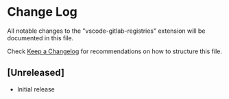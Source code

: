 # Change Log

All notable changes to the "vscode-gitlab-registries" extension will be documented in this file.

Check [Keep a Changelog](http://keepachangelog.com/) for recommendations on how to structure this file.

## [Unreleased]

- Initial release